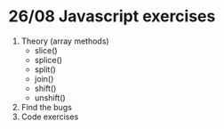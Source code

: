 # 26/08 Javascript exercises
1. Theory (array methods)
    - slice()
    - splice()
    - split()
    - join()
    - shift()
    - unshift()
2. Find the bugs
3. Code exercises